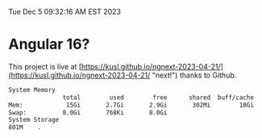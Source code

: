 Tue Dec  5 09:32:16 AM EST 2023

# Angular 16?


This project is live at [https://kusl.github.io/ngnext-2023-04-21/](https://kusl.github.io/ngnext-2023-04-21/ "next!") thanks to Github.

```bash
System Memory
               total        used        free      shared  buff/cache   available
Mem:            15Gi       2.7Gi       2.9Gi       302Mi        10Gi        12Gi
Swap:          8.0Gi       768Ki       8.0Gi
System Storage
801M	.
```
